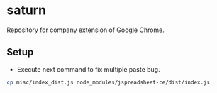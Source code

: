 # saturn

Repository for company extension of Google Chrome.

## Setup

- Execute next command to fix multiple paste bug.

```bash
cp misc/index_dist.js node_modules/jspreadsheet-ce/dist/index.js
```
